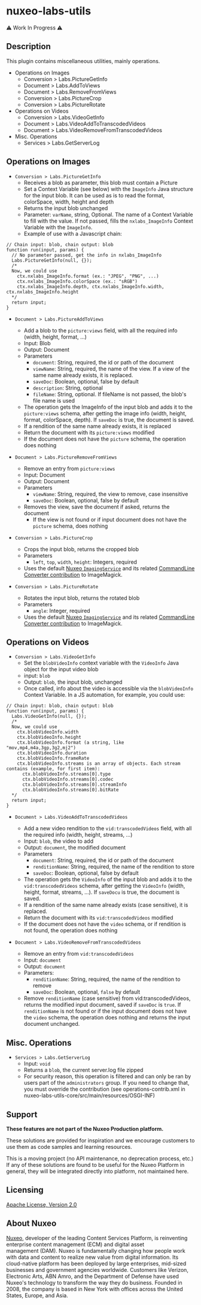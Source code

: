 # nuxeo-labs-utils

⚠️ Work In Progress ⚠️
 
## Description
This plugin contains miscellaneous utilities, mainly operations.

* Operations on Images
  * Conversion > Labs.PictureGetInfo
  * Document > Labs.AddToViews
  * Document > Labs.RemoveFromViews
  * Conversion > Labs.PictureCrop
  * Conversion > Labs.PictureRotate
* Operations on Videos
  * Conversion > Labs.VideoGetInfo
  * Document > Labs.VideoAddToTranscodedVideos
  * Document > Labs.VideoRemoveFromTranscodedVideos
* Misc. Operations
  * Services > Labs.GetServerLog


## Operations on Images
* `Conversion > Labs.PictureGetInfo`
  * Receives a blob as parameter, this blob must contain a Picture
  * Set a Context Variable (see below) with the `ImageInfo` Java structure for the input blob. It can be used as is to read the format, colorSpace, width, height and depth
  * Returns the input blob unchanged
  * Parameter: `varName`, string, Optional. The name of a Context Variable to fill with the value. If not passed, fills the `nxlabs_ImageInfo` Context Variable with the `ImageInfo`.
  * Example of use with a Javascript chain:

```
// Chain input: blob, chain output: blob
function run(input, params) {
  // No parameter passed, get the info in nxlabs_ImageInfo
  Labs.PictureGetInfo(null, {});
  /*
  Now, we could use
    ctx.nxlabs_ImageInfo.format (ex.: "JPEG", "PNG", ...)
    ctx.nxlabs_ImageInfo.colorSpace (ex.: "sRGB")
    ctx.nxlabs_ImageInfo.depth, ctx.nxlabs_ImageInfo.width, ctx.nxlabs_ImageInfo.height
  */
  return input;
}
```

* `Document > Labs.PictureAddToViews`
  * Add a blob to the `picture:views` field, with all the required info (width, height, format, …)
  * Input: Blob
  * Output: Document
  * Parameters
    * `document`: String, required, the id or path of the document
    * `viewName`: String, required, the name of the view. If a view of the same name already exists, it is replaced.
    * `saveDoc`: Boolean, optional, false by default
    * `description`: String, optional
    * `fileName`: String, optional. If fileName is not passed, the blob's file name is used
  * The operation gets the ImageInfo of the input blob and adds it to the `picture:views` schema, after getting the image info (width, height, format, colorSpace, depth). If `saveDoc` is true, the document is saved.
  * If a rendition of the same name already exists, it is replaced 
  * Return the document with its `picture:views` modified
  * If the document does not have the `picture` schema, the operation does nothing


* `Document > Labs.PictureRemoveFromViews`
  * Remove an entry from `picture:views`
  * Input: Document
  * Output: Document
  * Parameters
    * `viewName`: String, required, the view to remove, case insensitive
    * `saveDoc`: Boolean, optional, false by default
  * Removes the view, save the document if asked, returns the document
    * If the view is not found or if input document does not have the `picture` schema, does nothing 

* `Conversion > Labs.PictureCrop`
  * Crops the input blob, returns the cropped blob
  * Parameters
    * `left`, `top`, `width`, `height`: Integers, required 
  * Uses the default [Nuxeo `ImagingService`](https://github.com/nuxeo/nuxeo/blob/2021/modules/platform/nuxeo-platform-imaging/nuxeo-platform-imaging-core/src/main/java/org/nuxeo/ecm/platform/picture/api/ImagingService.java) and its related [CommandLine Converter contribution](https://github.com/nuxeo/nuxeo/blob/2021/modules/platform/nuxeo-platform-imaging/nuxeo-platform-imaging-core/src/main/resources/OSGI-INF/commandline-imagemagick-contrib.xml) to ImageMagick.

* `Conversion > Labs.PictureRotate`
  * Rotates the input blob, returns the rotated blob
  * Parameters
    * `angle`: Integer, required
  * Uses the default [Nuxeo `ImagingService`](https://github.com/nuxeo/nuxeo/blob/2021/modules/platform/nuxeo-platform-imaging/nuxeo-platform-imaging-core/src/main/java/org/nuxeo/ecm/platform/picture/api/ImagingService.java) and its related [CommandLine Converter contribution](https://github.com/nuxeo/nuxeo/blob/2021/modules/platform/nuxeo-platform-imaging/nuxeo-platform-imaging-core/src/main/resources/OSGI-INF/commandline-imagemagick-contrib.xml) to ImageMagick.





## Operations on Videos

* `Conversion > Labs.VideoGetInfo`
  * Set the `blobVideoInfo` context variable with the `VideoInfo` Java object for the input video blob
  * input: `blob`
  * Output: `blob`, the input blob, unchanged
  * Once called, info about the video is accessible via the `blobVideoInfo` Context Variable. In a JS automation, for example, you could use:

```
// Chain input: blob, chain output: blob
function run(input, params) {
  Labs.VideoGetInfo(null, {});
  /*
  Now, we could use
    ctx.blobVideoInfo.width
    ctx.blobVideoInfo.height
    ctx.blobVideoInfo.format (a string, like "mov,mp4,m4a,3gp,3g2,mj2")
    ctx.blobVideoInfo.duration
    ctx.blobVideoInfo.frameRate
    ctx.blobVideoInfo.streams is an array of objects. Each stream contains (example, for first item):
      ctx.blobVideoInfo.streams[0].type
      ctx.blobVideoInfo.streams[0].codec
      ctx.blobVideoInfo.streams[0].streamInfo
      ctx.blobVideoInfo.streams[0].bitRate
  */
  return input;
}
```

* `Document > Labs.VideoAddToTranscodedVideos`
  * Add a new video rendition to the `vid:transcodedVideos` field, with all the required info (width, height, streams, …)
  * Input: `blob`, the video to add
  * Output: `document`, the modified document
  * Parameters
    * `document`: String, required, the id or path of the document
    * `renditionName`: String, required, the name of the rendition to store
    * `saveDoc`: Boolean, optional, false by default
  * The operation gets the `VideoInfo` of the input blob and adds it to the `vid:transcodedVideos` schema, after getting the `VideoInfo` (width, height, format, streams, …). If `saveDocu` is true, the document is saved.
  * If a rendition of the same name already exists (case sensitive), it is replaced.
  * Return the document with its `vid:transcodedVideos` modified
  * If the document does not have the `video` schema, or if rendition is not found, the operation does nothing

* `Document > Labs.VideoRemoveFromTranscodedVideos`
  * Remove an entry from `vid:transcodedVideos`
  * Input: `document`
  * Output: `document`
  * Parameters:
    * `renditionName`: String, required, the name of the rendition to remove
    * `saveDoc`: Boolean, optional, `false` by default
  * Remove `renditionName` (case sensitive) from vid:transcodedVideos, returns the modified input document, saved if `saveDoc` is `true`. If `renditionName` is not found or if the input document does not have the `video` schema, the operation does nothing and returns the input document unchanged.



## Misc. Operations
* `Services > Labs.GetServerLog`
  * Input: `void`
  * Returns a `blob`, the current server.log file zipped
  * For security reason, this operation is filtered and can only be ran by users part of the `administrators` group. If you need to change that, you must override the contribution (see operations-contrib.xml in nuxeo-labs-utils-core/src/main/resources/OSGI-INF)




## Support

**These features are not part of the Nuxeo Production platform.**

These solutions are provided for inspiration and we encourage customers to use them as code samples and learning resources.

This is a moving project (no API maintenance, no deprecation process, etc.) If any of these solutions are found to be useful for the Nuxeo Platform in general, they will be integrated directly into platform, not maintained here.


## Licensing

[Apache License, Version 2.0](http://www.apache.org/licenses/LICENSE-2.0)


## About Nuxeo

[Nuxeo](www.nuxeo.com), developer of the leading Content Services Platform, is reinventing enterprise content management (ECM) and digital asset management (DAM). Nuxeo is fundamentally changing how people work with data and content to realize new value from digital information. Its cloud-native platform has been deployed by large enterprises, mid-sized businesses and government agencies worldwide. Customers like Verizon, Electronic Arts, ABN Amro, and the Department of Defense have used Nuxeo's technology to transform the way they do business. Founded in 2008, the company is based in New York with offices across the United States, Europe, and Asia.
